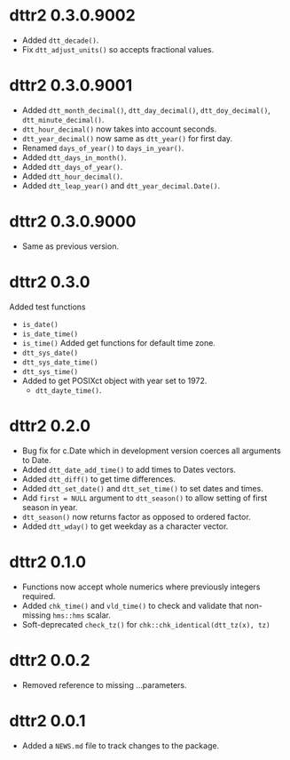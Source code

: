 <!-- NEWS.md is maintained by https://cynkra.github.io/fledge, do not edit -->

# dttr2 0.3.0.9002

- Added `dtt_decade()`.
- Fix `dtt_adjust_units()` so accepts fractional values.


# dttr2 0.3.0.9001

- Added `dtt_month_decimal()`, `dtt_day_decimal()`, `dtt_doy_decimal()`, `dtt_minute_decimal()`.
- `dtt_hour_decimal()` now takes into account seconds.
- `dtt_year_decimal()` now same as `dtt_year()` for first day.
- Renamed `days_of_year()` to `days_in_year()`.
- Added `dtt_days_in_month()`.
- Added `dtt_days_of_year()`.
- Added `dtt_hour_decimal()`.
- Added `dtt_leap_year()` and `dtt_year_decimal.Date()`.


# dttr2 0.3.0.9000

- Same as previous version.


# dttr2 0.3.0

Added test functions
  - `is_date()`
  - `is_date_time()`
  - `is_time()`
Added get functions for default time zone.
  - `dtt_sys_date()`
  - `dtt_sys_date_time()`
  - `dtt_sys_time()`
- Added to get POSIXct object with year set to 1972.
  - `dtt_dayte_time()`.

# dttr2 0.2.0

- Bug fix for c.Date which in development version coerces all arguments to Date.
- Added `dtt_date_add_time()` to add times to Dates vectors.
- Added `dtt_diff()` to get time differences.
- Added `dtt_set_date()` and `dtt_set_time()` to set dates and times.
- Add `first = NULL` argument to `dtt_season()` to allow setting of first season in year.
- `dtt_season()` now returns factor as opposed to ordered factor.
- Added `dtt_wday()` to get weekday as a character vector.

# dttr2 0.1.0

- Functions now accept whole numerics where previously integers required.
- Added `chk_time()` and `vld_time()` to check and validate that non-missing `hms::hms` scalar.
- Soft-deprecated `check_tz()` for `chk::chk_identical(dtt_tz(x), tz)`

# dttr2 0.0.2

- Removed reference to missing ...parameters.

# dttr2 0.0.1

- Added a `NEWS.md` file to track changes to the package.
